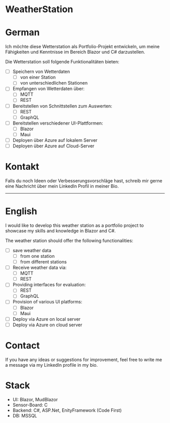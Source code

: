 # WeatherStation

# German
Ich möchte diese Wetterstation als Portfolio-Projekt entwickeln, um meine Fähigkeiten und Kenntnisse im Bereich Blazor und C# darzustellen.

Die Wetterstation soll folgende Funktionalitäten bieten:
- [ ] Speichern von Wetterdaten
  - [ ] von einer Station
  - [ ] von unterschiedlichen Stationen
- [ ] Empfangen von Wetterdaten über:
  - [ ] MQTT
  - [ ] REST
- [ ] Bereitstellen von Schnittstellen zum Auswerten:
  - [ ] REST
  - [ ] GraphQL
- [ ] Bereitstellen verschiedener UI-Plattformen:
  - [ ] Blazor
  - [ ] Maui
- [ ] Deployen über Azure auf lokalem Server
- [ ] Deployen über Azure auf Cloud-Server

# Kontakt
Falls du noch Ideen oder Verbesserungsvorschläge hast, schreib mir gerne eine Nachricht über mein LinkedIn Profil in meiner Bio.

<hr>

# English
I would like to develop this weather station as a portfolio project to showcase my skills and knowledge in Blazor and C#.

The weather station should offer the following functionalities:
- [ ] save weather data
  - [ ] from one station
  - [ ] from different stations
- [ ] Receive weather data via:
  - [ ] MQTT
  - [ ] REST
- [ ] Providing interfaces for evaluation:
  - [ ] REST
  - [ ] GraphQL
- [ ] Provision of various UI platforms:
  - [ ] Blazor
  - [ ] Maui
- [ ] Deploy via Azure on local server
- [ ] Deploy via Azure on cloud server

# Contact
If you have any ideas or suggestions for improvement, feel free to write me a message via my LinkedIn profile in my bio.

# Stack
- UI: Blazor, MudBlazor
- Sensor-Board: C
- Backend: C#, ASP.Net, EnityFramework (Code First)
- DB: MSSQL
